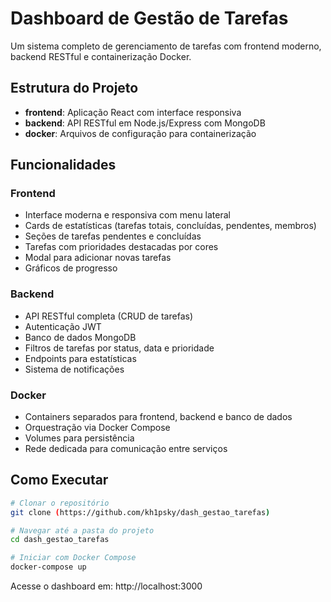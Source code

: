 # Dashboard de Gestão de Tarefas

Um sistema completo de gerenciamento de tarefas com frontend moderno, backend RESTful e containerização Docker.

## Estrutura do Projeto

- **frontend**: Aplicação React com interface responsiva
- **backend**: API RESTful em Node.js/Express com MongoDB
- **docker**: Arquivos de configuração para containerização

## Funcionalidades

### Frontend
- Interface moderna e responsiva com menu lateral
- Cards de estatísticas (tarefas totais, concluídas, pendentes, membros)
- Seções de tarefas pendentes e concluídas
- Tarefas com prioridades destacadas por cores
- Modal para adicionar novas tarefas
- Gráficos de progresso

### Backend
- API RESTful completa (CRUD de tarefas)
- Autenticação JWT
- Banco de dados MongoDB
- Filtros de tarefas por status, data e prioridade
- Endpoints para estatísticas
- Sistema de notificações

### Docker
- Containers separados para frontend, backend e banco de dados
- Orquestração via Docker Compose
- Volumes para persistência
- Rede dedicada para comunicação entre serviços

## Como Executar

```bash
# Clonar o repositório
git clone (https://github.com/kh1psky/dash_gestao_tarefas)

# Navegar até a pasta do projeto
cd dash_gestao_tarefas

# Iniciar com Docker Compose
docker-compose up
```

Acesse o dashboard em: http://localhost:3000
